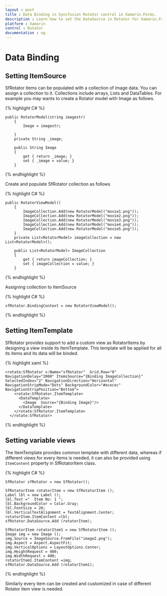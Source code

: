 ```yaml
---
layout : post
title : Data Binding in Syncfusion Rotator control in Xamarin.Forms.
description : Learn how to set the DataSource in Rotator for Xamarin.Forms.
platform : Xamarin
control : Rotator 
documentation : ug
---
```


# Data Binding

## Setting ItemSource

SfRotator items can be populated with a collection of image data. You can assign a collection to it. Collections include arrays, Lists and DataTables. For example you may wants to create a Rotator model with Image as follows.


{% highlight C# %}
	
	public RotatorModel(string imagestr)
        {
            Image = imagestr;
           
        }
        private String _image;

        public String Image
        {
            get { return _image; }
            set { _image = value; }
        }

       

{% endhighlight %}

Create and populate SfRotator collection as follows

{% highlight C# %}

	public RotatorViewModel()
        {
            ImageCollection.Add(new RotatorModel("movie1.png"));
            ImageCollection.Add(new RotatorModel("movie2.png"));
            ImageCollection.Add(new RotatorModel("movie3.png"));
            ImageCollection.Add(new RotatorModel("movie4.png"));
            ImageCollection.Add(new RotatorModel("movie5.png"));
        }
        private List<RotatorModel> imageCollection = new List<RotatorModel>();

        public List<RotatorModel> ImageCollection
        {
            get { return imageCollection; }
            set { imageCollection = value; }
        }


{% endhighlight %}

Assigning collection to ItemSource

{% highlight C# %}

 	sfRotator.BindingContext = new RotatorViewModel();

{% endhighlight %}

## Setting ItemTemplate

SfRotator provides support to add a custom view as RotatorItems by designing a view inside its ItemTemplate. This template will be applied for all its items and its data will be binded.

{% highlight xaml %}

	<rotate:SfRotator x:Name="sfRotator"  Grid.Row="0" NavigationDelay="2000" ItemsSource="{Binding ImageCollection}" SelectedIndex="2" NavigationDirection="Horizontal" NavigationStripMode="Dots" BackgroundColor="#ececec" NavigationStripPosition="Bottom">
        <rotate:SfRotator.ItemTemplate>
          <DataTemplate>
            <Image  Source="{Binding Image}"/>
          </DataTemplate>
        </rotate:SfRotator.ItemTemplate>
      </rotate:SfRotator>
	  
{% endhighlight %}

## Setting variable views

The ItemTemplate provides common template with different data, whereas if different views for every items is needed, it can also be provided using `ItemContent` property in SfRotatorItem class.

{% highlight C# %}

	SfRotator sfRotator = new SfRotator();
	
	SfRotatorItem rotatorItem = new SfRotatorItem ();
	Label lbl = new Label ();
	lbl.Text ="  Item No: 1 ";
	lbl.BackgroundColor = Color.Gray;
	lbl.FontSize = 20;
	lbl.VerticalTextAlignment = TextAlignment.Center;
	rotatorItem.ItemContent =lbl;
	sfRotator.DataSource.Add (rotatorItem);	

	SfRotatorItem rotatorItem1 = new SfRotatorItem ();
	Image img = new Image ();
	img.Source = ImageSource.FromFile("image2.png");
	img.Aspect = Aspect.AspectFit;
	img.VerticalOptions = LayoutOptions.Center;
	img.HeightRequest = 400;
	img.WidthRequest = 400;
	rotatorItem1.ItemContent =img;
	sfRotator.DataSource.Add (rotatorItem1);			
	
	  
{% endhighlight %}

Similarly every item can be created and customized in case of different Rotator item view is needed.

